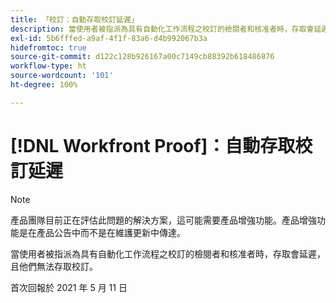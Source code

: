 ```yaml
---
title: 「校訂：自動存取校訂延遲」
description: 當使用者被指派為具有自動化工作流程之校訂的檢閱者和核准者時，存取會延遲，且他們無法存取校訂。
exl-id: 5b6fffed-a9af-4f1f-83a6-d4b992067b3a
hidefromtoc: true
source-git-commit: d122c128b926167a00c7149cb88392b618486876
workflow-type: ht
source-wordcount: '101'
ht-degree: 100%

---
```


# [!DNL Workfront Proof]：自動存取校訂延遲

>[!NOTE]
>
>產品團隊目前正在評估此問題的解決方案，這可能需要產品增強功能。產品增強功能是在產品公告中而不是在維護更新中傳達。

當使用者被指派為具有自動化工作流程之校訂的檢閱者和核准者時，存取會延遲，且他們無法存取校訂。

首次回報於 2021 年 5 月 11 日
